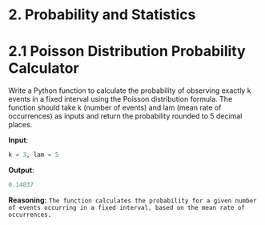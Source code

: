 # 2. Probability and Statistics

# 2.1 Poisson Distribution Probability Calculator
Write a Python function to calculate the probability of observing exactly k events in a fixed interval using the Poisson distribution formula. The function should take k (number of events) and lam (mean rate of occurrences) as inputs and return the probability rounded to 5 decimal places.

**Input**:
```python
k = 3, lam = 5
```

**Output**:
```python
0.14037
```

**Reasoning:**
```The function calculates the probability for a given number of events occurring in a fixed interval, based on the mean rate of occurrences.``` 